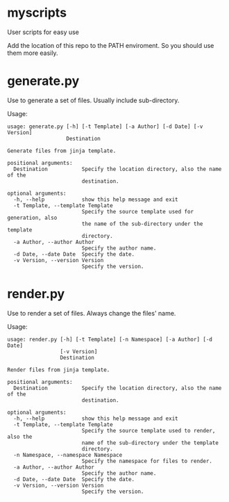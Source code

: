 # myscripts
User scripts for easy use

Add the location of this repo to the PATH enviroment. So you should use them
more easily.

# generate.py

Use to generate a set of files. Usually include sub-directory.

Usage:
```
usage: generate.py [-h] [-t Template] [-a Author] [-d Date] [-v Version]
                   Destination

Generate files from jinja template.

positional arguments:
  Destination           Specify the location directory, also the name of the
                        destination.

optional arguments:
  -h, --help            show this help message and exit
  -t Template, --template Template
                        Specify the source template used for generation, also
                        the name of the sub-directory under the template
                        directory.
  -a Author, --author Author
                        Specify the author name.
  -d Date, --date Date  Specify the date.
  -v Version, --version Version
                        Specify the version.
```

# render.py

Use to render a set of files. Always change the files' name.

Usage:
```
usage: render.py [-h] [-t Template] [-n Namespace] [-a Author] [-d Date]
                 [-v Version]
                 Destination

Render files from jinja template.

positional arguments:
  Destination           Specify the location directory, also the name of the
                        destination.

optional arguments:
  -h, --help            show this help message and exit
  -t Template, --template Template
                        Specify the source template used to render, also the
                        name of the sub-directory under the template
                        directory.
  -n Namespace, --namespace Namespace
                        Specify the namespace for files to render.
  -a Author, --author Author
                        Specify the author name.
  -d Date, --date Date  Specify the date.
  -v Version, --version Version
                        Specify the version.
```
